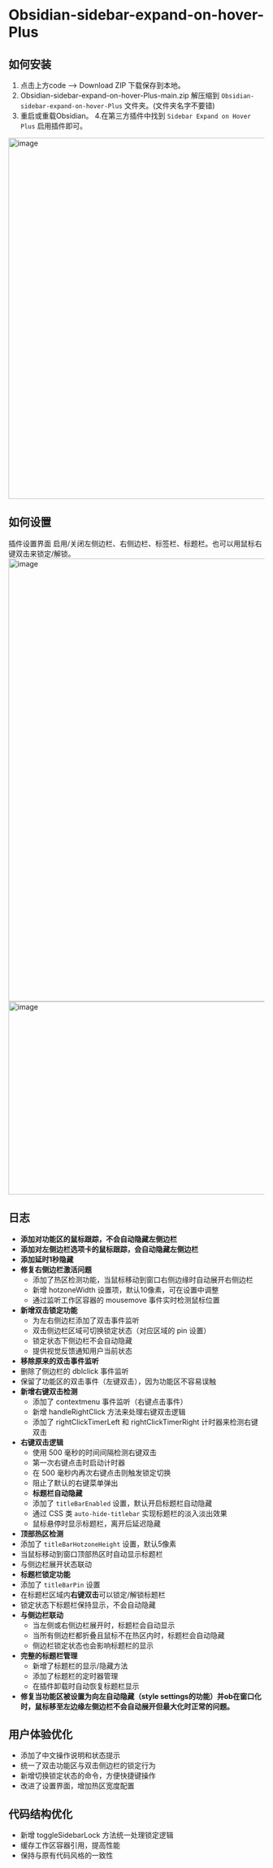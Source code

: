 # Obsidian-sidebar-expand-on-hover-Plus

## 如何安装
1. 点击上方code --> Download ZIP 下载保存到本地。
2. Obsidian-sidebar-expand-on-hover-Plus-main.zip 解压缩到 `Obsidian-sidebar-expand-on-hover-Plus` 文件夹。(文件夹名字不要错) 
3. 重启或重载Obsidian。 
4.在第三方插件中找到 `Sidebar Expand on Hover Plus` 启用插件即可。
<img width="1092" height="711" alt="image" src="https://github.com/user-attachments/assets/0ff0e310-fc69-49e4-9931-20855afc9fbb" />

## 如何设置
插件设置界面
启用/关闭左侧边栏、右侧边栏、标签栏、标题栏。也可以用鼠标右键双击来锁定/解锁。
<img width="859" height="872" alt="image" src="https://github.com/user-attachments/assets/b7cde91e-dd1c-4685-b620-d0897be31dc3" />
<img width="794" height="380" alt="image" src="https://github.com/user-attachments/assets/e19bbbdd-052a-4ae8-92f0-0beee9b123a3" />



## 日志
- **添加对功能区的鼠标跟踪，不会自动隐藏左侧边栏**
- **添加对左侧边栏选项卡的鼠标跟踪，会自动隐藏左侧边栏**
- **添加延时1秒隐藏**
- **修复右侧边栏激活问题**
  - 添加了热区检测功能，当鼠标移动到窗口右侧边缘时自动展开右侧边栏
  - 新增 hotzoneWidth 设置项，默认10像素，可在设置中调整
  - 通过监听工作区容器的 mousemove 事件实时检测鼠标位置
- **新增双击锁定功能**
  - 为左右侧边栏添加了双击事件监听
  - 双击侧边栏区域可切换锁定状态（对应区域的 pin 设置）
  - 锁定状态下侧边栏不会自动隐藏
  - 提供视觉反馈通知用户当前状态
-  **移除原来的双击事件监听**
  - 删除了侧边栏的 dblclick 事件监听
  - 保留了功能区的双击事件（左键双击），因为功能区不容易误触
- **新增右键双击检测**
  - 添加了 contextmenu 事件监听（右键点击事件）
  - 新增 handleRightClick 方法来处理右键双击逻辑
  - 添加了 rightClickTimerLeft 和 rightClickTimerRight 计时器来检测右键双击
- **右键双击逻辑**
  - 使用 500 毫秒的时间间隔检测右键双击
  - 第一次右键点击时启动计时器
  - 在 500 毫秒内再次右键点击则触发锁定切换
  - 阻止了默认的右键菜单弹出
  - **标题栏自动隐藏**
  - 添加了 `titleBarEnabled` 设置，默认开启标题栏自动隐藏
  - 通过 CSS 类 `auto-hide-titlebar` 实现标题栏的淡入淡出效果
  - 鼠标悬停时显示标题栏，离开后延迟隐藏
 - **顶部热区检测**
  - 添加了 `titleBarHotzoneHeight` 设置，默认5像素
  - 当鼠标移动到窗口顶部热区时自动显示标题栏
  - 与侧边栏展开状态联动
 - **标题栏锁定功能**
  - 添加了 `titleBarPin` 设置
  - 在标题栏区域内**右键双击**可以锁定/解锁标题栏
  - 锁定状态下标题栏保持显示，不会自动隐藏
 - **与侧边栏联动**
    - 当左侧或右侧边栏展开时，标题栏会自动显示
    - 当所有侧边栏都折叠且鼠标不在热区内时，标题栏会自动隐藏
    - 侧边栏锁定状态也会影响标题栏的显示
- **完整的标题栏管理**
    - 新增了标题栏的显示/隐藏方法
    - 添加了标题栏的定时器管理
    - 在插件卸载时自动恢复标题栏显示 
- **修复当功能区被设置为向左自动隐藏（style settings的功能）并ob在窗口化时，鼠标移至左边缘左侧边栏不会自动展开但最大化时正常的问题。** 

## 用户体验优化
- 添加了中文操作说明和状态提示
- 统一了双击功能区与双击侧边栏的锁定行为
- 新增切换锁定状态的命令，方便快捷键操作
- 改进了设置界面，增加热区宽度配置

## 代码结构优化
- 新增 toggleSidebarLock 方法统一处理锁定逻辑
- 缓存工作区容器引用，提高性能
- 保持与原有代码风格的一致性 
